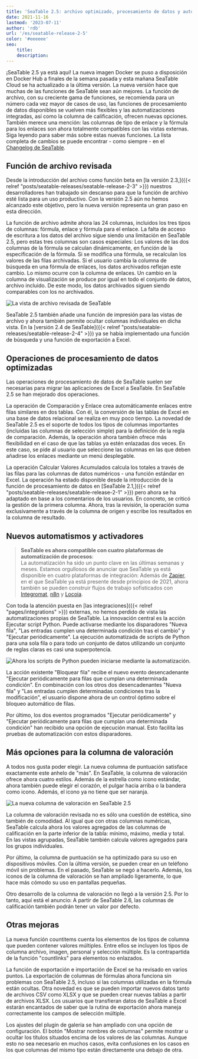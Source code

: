 ```yaml
---
title: 'SeaTable 2.5: archivo optimizado, procesamiento de datos y automatizaciones - SeaTable'
date: 2021-11-16
lastmod: '2023-07-11'
author: 'rdb'
url: '/es/seatable-release-2-5'
color: '#eeeeee'
seo:
    title:
    description:
---
```


¡SeaTable 2.5 ya está aquí! La nueva imagen Docker se puso a disposición en Docker Hub a finales de la semana pasada y esta mañana SeaTable Cloud se ha actualizado a la última versión. La nueva versión hace que muchas de las funciones de SeaTable sean aún mejores. La función de archivo, con su creciente gama de funciones, se recomienda para un número cada vez mayor de casos de uso, las funciones de procesamiento de datos disponibles se vuelven más flexibles y las automatizaciones integradas, así como la columna de calificación, ofrecen nuevas opciones. También merece una mención: las columnas de tipo de enlace y la fórmula para los enlaces son ahora totalmente compatibles con las vistas externas. Siga leyendo para saber más sobre estas nuevas funciones. La lista completa de cambios se puede encontrar - como siempre - en el [Changelog de SeaTable](https://seatable.io/docs/changelog/version-2-5/?lang=auto).

## Función de archivo revisada

Desde la introducción del archivo como función beta en [la versión 2.3,]({{< relref "posts/seatable-releases/seatable-release-2-3" >}}) nuestros desarrolladores han trabajado sin descanso para que la función de archivo esté lista para un uso productivo. Con la versión 2.5 aún no hemos alcanzado este objetivo, pero la nueva versión representa un gran paso en esta dirección.

La función de archivo admite ahora las 24 columnas, incluidos los tres tipos de columnas: fórmula, enlace y fórmula para el enlace. La falta de acceso de escritura a los datos del archivo sigue siendo una limitación en SeaTable 2.5, pero estas tres columnas son casos especiales: Los valores de las dos columnas de la fórmula se calculan dinámicamente, en función de la especificación de la fórmula. Si se modifica una fórmula, se recalculan los valores de las filas archivadas. Si el usuario cambia la columna de búsqueda en una fórmula de enlaces, los datos archivados reflejan este cambio. Lo mismo ocurre con la columna de enlaces. Un cambio en la columna de visualización se produce por igual en todo el conjunto de datos, archivo incluido. De este modo, los datos archivados siguen siendo comparables con los no archivados.

![La vista de archivo revisada de SeaTable](archive-view.jpg)

SeaTable 2.5 también añade una función de impresión para las vistas de archivo y ahora también permite ocultar columnas individuales en dicha vista. En la [versión 2.4 de SeaTable]({{< relref "posts/seatable-releases/seatable-release-2-4" >}}) ya se había implementado una función de búsqueda y una función de exportación a Excel.

## Operaciones de procesamiento de datos optimizadas

Las operaciones de procesamiento de datos de SeaTable suelen ser necesarias para migrar las aplicaciones de Excel a SeaTable. En SeaTable 2.5 se han mejorado dos operaciones.

La operación de Comparación y Enlace crea automáticamente enlaces entre filas similares en dos tablas. Con él, la conversión de las tablas de Excel en una base de datos relacional se realiza en muy poco tiempo. La novedad de SeaTable 2.5 es el soporte de todos los tipos de columnas importantes (incluidas las columnas de selección simple) para la definición de la regla de comparación. Además, la operación ahora también ofrece más flexibilidad en el caso de que las tablas ya estén enlazadas dos veces. En este caso, se pide al usuario que seleccione las columnas en las que deben añadirse los enlaces mediante un menú desplegable.

La operación Calcular Valores Acumulados calcula los totales a través de las filas para las columnas de datos numéricos - una función estándar en Excel. La operación ha estado disponible desde la introducción de la función de procesamiento de datos en [SeaTable 2.1,]({{< relref "posts/seatable-releases/seatable-release-2-1" >}}) pero ahora se ha adaptado en base a los comentarios de los usuarios. En concreto, se criticó la gestión de la primera columna. Ahora, tras la revisión, la operación suma exclusivamente a través de la columna de origen y escribe los resultados en la columna de resultado.

## Nuevos automatismos y activadores

> **SeaTable es ahora compatible con cuatro plataformas de automatización de procesos**:  
> La automatización ha sido un punto clave en las últimas semanas y meses. Estamos orgullosos de anunciar que SeaTable ya está disponible en cuatro plataformas de integración: Además de [Zapier](https://zapier.com/apps/seatable/integrations), en el que SeaTable ya está presente desde principios de 2021, ahora también se pueden construir flujos de trabajo sofisticados con [Integromat](https://www.integromat.com/en/integrations/seatable), [n8n](https://n8n.io/integrations/seatable/) y [Locoia](https://www.locoia.com/connector/seatable-integration).

Con toda la atención puesta en [las integraciones]({{< relref "pages/integrations" >}}) externas, no hemos perdido de vista las automatizaciones propias de SeaTable. La innovación central es la acción Ejecutar script Python. Puede activarse mediante los disparadores "Nueva fila", "Las entradas cumplen una determinada condición tras el cambio" y "Ejecutar periódicamente". La ejecución automatizada de scripts de Python para una sola fila o para todo un conjunto de datos utilizando un conjunto de reglas claras es casi una superpotencia.

![Ahora los scripts de Python pueden iniciarse mediante la automatización.](python-script-durch-automation-511x448.jpg)

La acción existente "Bloquear fila" recibe el nuevo evento desencadenante "Ejecutar periódicamente para filas que cumplan una determinada condición". En combinación con los otros dos desencadenantes "Nueva fila" y "Las entradas cumplen determinadas condiciones tras la modificación", el usuario dispone ahora de un control óptimo sobre el bloqueo automático de filas.

Por último, los dos eventos programados "Ejecutar periódicamente" y "Ejecutar periódicamente para filas que cumplan una determinada condición" han recibido una opción de ejecución manual. Esto facilita las pruebas de automatización con estos disparadores.

## Más opciones para la columna de valoración

A todos nos gusta poder elegir. La nueva columna de puntuación satisface exactamente este anhelo de "más". En SeaTable, la columna de valoración ofrece ahora cuatro estilos. Además de la estrella como icono estándar, ahora también puede elegir el corazón, el pulgar hacia arriba o la bandera como icono. Además, el icono ya no tiene que ser naranja.

![La nueva columna de valoración en SeaTable 2.5](Bewertungsspalte.jpg)

La columna de valoración revisada no es sólo una cuestión de estética, sino también de comodidad. Al igual que con otras columnas numéricas, SeaTable calcula ahora los valores agregados de las columnas de calificación en la parte inferior de la tabla: mínimo, máximo, media y total. En las vistas agrupadas, SeaTable también calcula valores agregados para los grupos individuales.

Por último, la columna de puntuación se ha optimizado para su uso en dispositivos móviles. Con la última versión, se pueden crear en un teléfono móvil sin problemas. En el pasado, SeaTable se negó a hacerlo. Además, los iconos de la columna de valoración se han ampliado ligeramente, lo que hace más cómodo su uso en pantallas pequeñas.

Otro desarrollo de la columna de valoración no llegó a la versión 2.5. Por lo tanto, aquí está el anuncio: A partir de SeaTable 2.6, las columnas de calificación también podrán tener un valor por defecto.

## Otras mejoras

La nueva función countitems cuenta los elementos de los tipos de columna que pueden contener valores múltiples. Entre ellos se incluyen los tipos de columna archivo, imagen, personal y selección múltiple. Es la contrapartida de la función "countlinks" para elementos no enlazados.

La función de exportación e importación de Excel se ha revisado en varios puntos. La exportación de columnas de fórmulas ahora funciona sin problemas con SeaTable 2.5, incluso si las columnas utilizadas en la fórmula están ocultas. Otra novedad es que se pueden importar nuevos datos tanto de archivos CSV como XLSX y que se pueden crear nuevas tablas a partir de archivos XLSX. Los usuarios que transfieran datos de SeaTable a Excel estarán encantados de saber que la rutina de exportación ahora maneja correctamente los campos de selección múltiple.

Los ajustes del plugin de galería se han ampliado con una opción de configuración. El botón "Mostrar nombres de columnas" permite mostrar u ocultar los títulos situados encima de los valores de las columnas. Aunque esto no sea necesario en muchos casos, evita confusiones en los casos en los que columnas del mismo tipo están directamente una debajo de otra.
